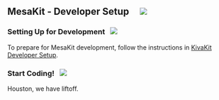 ## MesaKit - Developer Setup &nbsp; &nbsp;  <img src="https://www.kivakit.org/images/coffee-32.png" srcset="https://www.kivakit.org/images/coffee-32-2x.png 2x"></img>

### Setting Up for Development &nbsp; <img src="https://www.kivakit.org/images/box-32.png" srcset="https://www.kivakit.org/images/box-32-2x.png 2x"></img>

To prepare for MesaKit development, follow the instructions in [KivaKit Developer Setup](http://tinyurl.com/yxzhpdcp). 

### Start Coding!  &nbsp;  <img src="https://www.kivakit.org/images/rocket-32.png" srcset="https://www.kivakit.org/images/rocket-32-2x.png 2x"></img>

Houston, we have liftoff.
